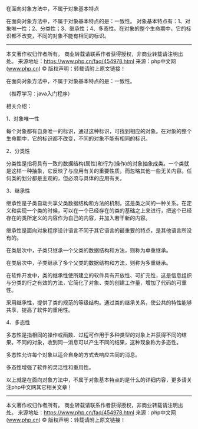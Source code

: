 
在面向对象方法中，不属于对象基本特点


在面向对象方法中，不属于对象基本特点的是：一致性。
对象基本特点有：1、对象唯一性；2、分类性；3、继承性；4、多态性。在对象的整个生命期中，它的标识都不改变，不同的对象不能有相同的标识。

---------------------
本文著作权归作者所有。
商业转载请联系作者获得授权，非商业转载请注明出处。
来源地址：https://www.php.cn/faq/454978.html
来源：php中文网(www.php.cn)
© 版权声明：转载请附上原文链接！


在面向对象方法中，不属于对象基本特点的是：一致性。

（推荐学习：java入门程序）

相关介绍：

1、对象唯一性

每个对象都有自身唯一的标识，通过这种标识，可找到相应的对象。在对象的整个生命期中，它的标识都不改变，不同的对象不能有相同的标识。

2、分类性

分类性是指将具有一致的数据结构(属性)和行为(操作)的对象抽象成类。一个类就是这样一种抽象，它反映了与应用有关的重要性质，而忽略其他一些无关内容。任何类的划分都是主观的，但必须与具体的应用有关。

3、继承性

继承性是子类自动共享父类数据结构和方法的机制，这是类之间的一种关系。在定义和实现一个类的时候，可以在一个已经存在的类的基础之上来进行，把这个已经存在的类所定义的内容作为自己的内容，并加入若干新的内容。

继承性是面向对象程序设计语言不同于其它语言的最重要的特点，是其他语言所没有的。

在类层次中，子类只继承一个父类的数据结构和方法，则称为单重继承。

在类层次中，子类继承了多个父类的数据结构和方法，则称为多重继承。

在软件开发中，类的继承性使所建立的软件具有开放性、可扩充性，这是信息组织与分类的行之有效的方法，它简化了对象、类的创建工作量，增加了代码的可重性。

采用继承性，提供了类的规范的等级结构。通过类的继承关系，使公共的特性能够共享，提高了软件的重用性。

4、多态性

多态性是指相同的操作或函数、过程可作用于多种类型的对象上并获得不同的结果。不同的对象，收到同一消息可以产生不同的结果，这种现象称为多态性。

多态性允许每个对象以适合自身的方式去响应共同的消息。

多态性增强了软件的灵活性和重用性。

以上就是在面向对象方法中，不属于对象基本特点的是什么的详细内容，更多请关注php中文网其它相关文章！

---------------------
本文著作权归作者所有。
商业转载请联系作者获得授权，非商业转载请注明出处。
来源地址：https://www.php.cn/faq/454978.html
来源：php中文网(www.php.cn)
© 版权声明：转载请附上原文链接！